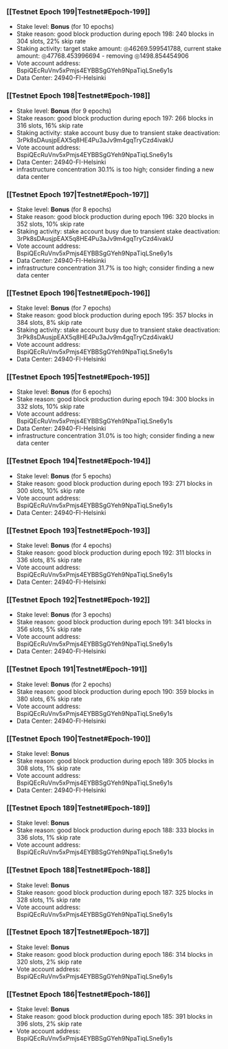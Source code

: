 ### [[Testnet Epoch 199|Testnet#Epoch-199]]
* Stake level: **Bonus** (for 10 epochs)
* Stake reason: good block production during epoch 198: 240 blocks in 304 slots, 22% skip rate
* Staking activity: target stake amount: ◎46269.599541788, current stake amount: ◎47768.453996694 - removing ◎1498.854454906
* Vote account address: BspiQEcRuVnv5xPmjs4EYBBSgGYeh9NpaTiqLSne6y1s
* Data Center: 24940-FI-Helsinki
### [[Testnet Epoch 198|Testnet#Epoch-198]]
* Stake level: **Bonus** (for 9 epochs)
* Stake reason: good block production during epoch 197: 266 blocks in 316 slots, 16% skip rate
* Staking activity: stake account busy due to transient stake deactivation: 3rPk8sDAusjpEAX5q8HE4Pu3aJv9m4gqTryCzd4ivakU
* Vote account address: BspiQEcRuVnv5xPmjs4EYBBSgGYeh9NpaTiqLSne6y1s
* Data Center: 24940-FI-Helsinki
* infrastructure concentration 30.1% is too high; consider finding a new data center
### [[Testnet Epoch 197|Testnet#Epoch-197]]
* Stake level: **Bonus** (for 8 epochs)
* Stake reason: good block production during epoch 196: 320 blocks in 352 slots, 10% skip rate
* Staking activity: stake account busy due to transient stake deactivation: 3rPk8sDAusjpEAX5q8HE4Pu3aJv9m4gqTryCzd4ivakU
* Vote account address: BspiQEcRuVnv5xPmjs4EYBBSgGYeh9NpaTiqLSne6y1s
* Data Center: 24940-FI-Helsinki
* infrastructure concentration 31.7% is too high; consider finding a new data center
### [[Testnet Epoch 196|Testnet#Epoch-196]]
* Stake level: **Bonus** (for 7 epochs)
* Stake reason: good block production during epoch 195: 357 blocks in 384 slots, 8% skip rate
* Staking activity: stake account busy due to transient stake deactivation: 3rPk8sDAusjpEAX5q8HE4Pu3aJv9m4gqTryCzd4ivakU
* Vote account address: BspiQEcRuVnv5xPmjs4EYBBSgGYeh9NpaTiqLSne6y1s
* Data Center: 24940-FI-Helsinki
### [[Testnet Epoch 195|Testnet#Epoch-195]]
* Stake level: **Bonus** (for 6 epochs)
* Stake reason: good block production during epoch 194: 300 blocks in 332 slots, 10% skip rate
* Vote account address: BspiQEcRuVnv5xPmjs4EYBBSgGYeh9NpaTiqLSne6y1s
* Data Center: 24940-FI-Helsinki
* infrastructure concentration 31.0% is too high; consider finding a new data center
### [[Testnet Epoch 194|Testnet#Epoch-194]]
* Stake level: **Bonus** (for 5 epochs)
* Stake reason: good block production during epoch 193: 271 blocks in 300 slots, 10% skip rate
* Vote account address: BspiQEcRuVnv5xPmjs4EYBBSgGYeh9NpaTiqLSne6y1s
* Data Center: 24940-FI-Helsinki
### [[Testnet Epoch 193|Testnet#Epoch-193]]
* Stake level: **Bonus** (for 4 epochs)
* Stake reason: good block production during epoch 192: 311 blocks in 336 slots, 8% skip rate
* Vote account address: BspiQEcRuVnv5xPmjs4EYBBSgGYeh9NpaTiqLSne6y1s
* Data Center: 24940-FI-Helsinki
### [[Testnet Epoch 192|Testnet#Epoch-192]]
* Stake level: **Bonus** (for 3 epochs)
* Stake reason: good block production during epoch 191: 341 blocks in 356 slots, 5% skip rate
* Vote account address: BspiQEcRuVnv5xPmjs4EYBBSgGYeh9NpaTiqLSne6y1s
* Data Center: 24940-FI-Helsinki
### [[Testnet Epoch 191|Testnet#Epoch-191]]
* Stake level: **Bonus** (for 2 epochs)
* Stake reason: good block production during epoch 190: 359 blocks in 380 slots, 6% skip rate
* Vote account address: BspiQEcRuVnv5xPmjs4EYBBSgGYeh9NpaTiqLSne6y1s
* Data Center: 24940-FI-Helsinki
### [[Testnet Epoch 190|Testnet#Epoch-190]]
* Stake level: **Bonus**
* Stake reason: good block production during epoch 189: 305 blocks in 308 slots, 1% skip rate
* Vote account address: BspiQEcRuVnv5xPmjs4EYBBSgGYeh9NpaTiqLSne6y1s
* Data Center: 24940-FI-Helsinki
### [[Testnet Epoch 189|Testnet#Epoch-189]]
* Stake level: **Bonus**
* Stake reason: good block production during epoch 188: 333 blocks in 336 slots, 1% skip rate
* Vote account address: BspiQEcRuVnv5xPmjs4EYBBSgGYeh9NpaTiqLSne6y1s
### [[Testnet Epoch 188|Testnet#Epoch-188]]
* Stake level: **Bonus**
* Stake reason: good block production during epoch 187: 325 blocks in 328 slots, 1% skip rate
* Vote account address: BspiQEcRuVnv5xPmjs4EYBBSgGYeh9NpaTiqLSne6y1s
### [[Testnet Epoch 187|Testnet#Epoch-187]]
* Stake level: **Bonus**
* Stake reason: good block production during epoch 186: 314 blocks in 320 slots, 2% skip rate
* Vote account address: BspiQEcRuVnv5xPmjs4EYBBSgGYeh9NpaTiqLSne6y1s
### [[Testnet Epoch 186|Testnet#Epoch-186]]
* Stake level: **Bonus**
* Stake reason: good block production during epoch 185: 391 blocks in 396 slots, 2% skip rate
* Vote account address: BspiQEcRuVnv5xPmjs4EYBBSgGYeh9NpaTiqLSne6y1s